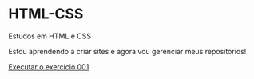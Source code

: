 # HTML-CSS
 Estudos em HTML e CSS

 Estou aprendendo a criar sites e agora vou gerenciar meus repositórios!

<a href= "https://vivivieira.github.io/HTML-CSS/">Executar o exercício 001</a>